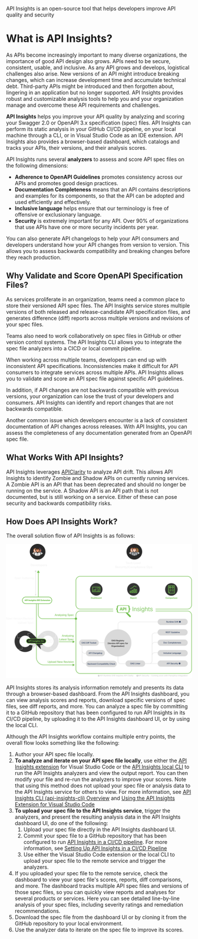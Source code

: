 <seotitle>API Insights is an open-source tool that helps developers improve API quality and security</seotitle>

# What is API Insights?

As APIs become increasingly important to many diverse organizations, the importance of good API design also grows. APIs need to be secure, consistent, usable, and inclusive. As any API grows and develops, logistical challenges also arise. New versions of an API might introduce breaking changes, which can increase development time and accumulate technical debt. Third-party APIs might be introduced and then forgotten about, lingering in an application but no longer supported. API Insights provides robust and customizable analysis tools to help you and your organization manage and overcome these API requirements and challenges.

**API Insights** helps you improve your API quality by analyzing and scoring your Swagger 2.0 or OpenAPI 3.x specification (spec) files. API Insights can perform its static analysis in your GitHub CI/CD pipeline, on your local machine through a CLI, or in Visual Studio Code as an IDE extension. API Insights also provides a browser-based dashboard, which catalogs and tracks your APIs, their versions, and their analysis scores.

API Insights runs several **analyzers** to assess and score API spec files on the following dimensions:

* **Adherence to OpenAPI Guidelines** promotes consistency across our APIs and promotes good design practices.
* **Documentation Completeness** means that an API contains descriptions and examples for its components, so that the API can be adopted and used efficiently and effectively.
* **Inclusive language** helps ensure that our terminology is free of offensive or exclusionary language.
* **Security** is extremely important for any API. Over 90% of organizations that use APIs have one or more security incidents per year.

You can also generate API changelogs to help your API consumers and developers understand how your API changes from version to version. This allows you to assess backwards compatibility and breaking changes before they reach production.

## Why Validate and Score OpenAPI Specification Files?

As services proliferate in an organization, teams need a common place to store their versioned API spec files. The API Insights service stores multiple versions of both released and release-candidate API specification files, and generates difference (diff) reports across multiple versions and revisions of your spec files.

Teams also need to work collaboratively on spec files in GitHub or other version control systems. The API Insights CLI allows you to integrate the spec file analyzers into a CICD or local commit pipeline. 

When working across multiple teams, developers can end up with inconsistent API specifications. Inconsistencies make it difficult for API consumers to integrate services across multiple APIs. API Insights allows you to validate and score an API spec file against specific API guidelines. 

In addition, if API changes are not backwards compatible with previous versions, your organization can lose the trust of your developers and consumers. API Insights can identify and report changes that are not backwards compatible.

Another common issue which developers encounter is a lack of consistent documentation of API changes across releases. With API Insights, you can assess the completeness of any documentation generated from an OpenAPI spec file.

## What Works With API Insights?

API Insights leverages [APIClarity](https://apiclarity.io) to analyze API drift. This allows API Insights to identify Zombie and Shadow APIs on currently running services. A Zombie API is an API that has been deprecated and should no longer be running on the service. A Shadow API is an API path that is not documented, but is still working on a service. Either of these can pose security and backwards compatibility risks.

## How Does API Insights Work?

The overall solution flow of API Insights is as follows:

![Solution flow diagram for API Insights](/images/solutionFlow.svg)

API Insights stores its analysis information remotely and presents its data through a browser-based dashboard. From the API Insights dashboard, you can view analysis scores and reports, download specific versions of spec files, see diff reports, and more. You can analyze a spec file by committing it to a GitHub repository that has been configured to run API Insights in its CI/CD pipeline, by uploading it to the API Insights dashboard UI, or by using the local CLI.

Although the API Insights workflow contains multiple entry points, the overall flow looks something like the following:

1. Author your API spec file locally.
1. **To analyze and iterate on your API spec file locally**, use either the [API Insights extension](../guides/vscode-extension.md) for Visual Studio Code or the [API Insights local CLI](../references/clidocs/apiregistryctl.md) to run the API Insights analyzers and view the output report. You can then modify your file and re-run the analyzers to improve your scores. Note that using this method does not upload your spec file or analysis data to the API Insights service for others to view. For more information, see [API Insights CLI (api-insights-cli) Overview](/references/clidocs/cli-getting-started.md) and [Using the API Insights Extension for Visual Studio Code](/guides/vscode-extension.md)
1. **To upload your spec file to the API Insights service**, trigger the analyzers, and present the resulting analysis data in the API Insights dashboard UI, do one of the following:
   1. Upload your spec file directly in the API Insights dashboard UI.
   1. Commit your spec file to a GitHub repository that has been configured to run [API Insights in a CI/CD pipeline](../guides/cicd-setup-guide.md). For more information, see [Setting Up API Insights in a CI/CD Pipeline](/guides/cicd-setup-guide.md)
   1. Use either the Visual Studio Code extension or the local CLI to upload your spec file to the remote service and trigger the analyzers.
1. If you uploaded your spec file to the remote service, check the dashboard to view your spec file's scores, reports, diff comparisons, and more. The dashboard tracks multiple API spec files and versions of those spec files, so you can quickly view reports and analyses for several products or services. Here you can see detailed line-by-line analysis of your spec files, including severity ratings and remediation recommendations.
1. Download the spec file from the dashboard UI or by cloning it from the GitHub repository to your local environment.
1. Use the analyzer data to iterate on the spec file to improve its scores.
